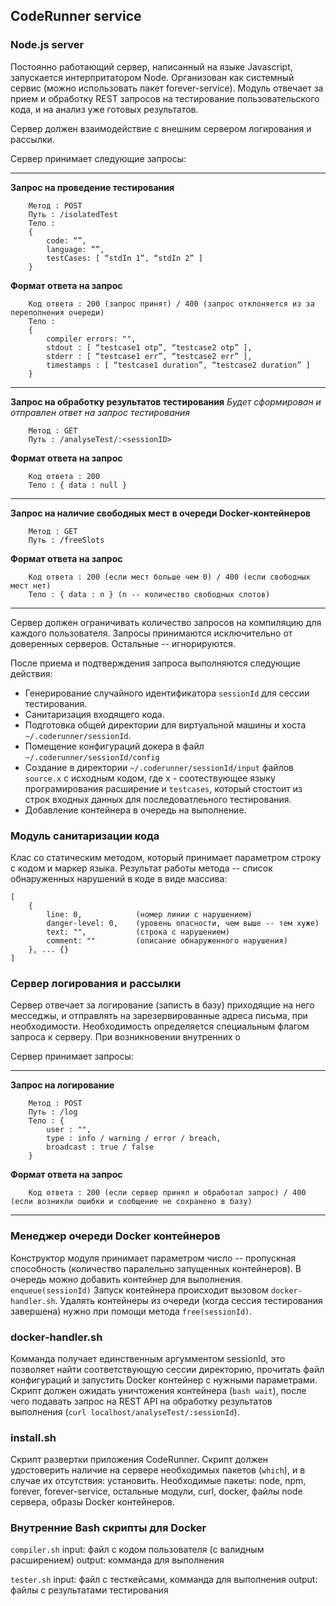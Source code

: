 CodeRunner service 
------------------

### Node.js server

Постоянно работающий сервер, написанный на языке Javascript, запускается интерпритатором Node. Организован как системный сервис (можно использовать пакет forever-service).
Модуль отвечает за прием и обработку REST запросов на тестирование пользовательского кода, и на анализ уже готовых результатов.

Сервер должен взаимодействие с внешним сервером логирования и рассылки.

Сервер принимает следующие запросы:
***
**Запрос на проведение тестирования**
```
	Метод : POST
	Путь : /isolatedTest
	Тело : 
	{
		code: “”,
		language: “”,
		testCases: [ “stdIn 1”, “stdIn 2” ]
	}
```
**Формат ответа на запрос**
```
	Код ответа : 200 (запрос принят) / 400 (запрос отклоняется из за переполнения очереди)
	Тело : 
	{
		compiler errors: "",
		stdout : [ “testcase1 otp”, “testcase2 otp” ],
		stderr : [ “testcase1 err”, “testcase2 err” ],
		timestamps : [ “testcase1 duration”, “testcase2 duration” ]
	}
```
***
**Запрос на обработку результатов тестирования**
*Будет сформирован и отправлен ответ на запрос тестирования*
```
	Метод : GET
	Путь : /analyseTest/:<sessionID>
```
**Формат ответа на запрос**
```
	Код ответа : 200
	Тело : { data : null }
```
***
**Запрос на наличие свободных мест в очереди Docker-контейнеров**
```
	Метод : GET
	Путь : /freeSlots
```
**Формат ответа на запрос**
```
	Код ответа : 200 (если мест больше чем 0) / 400 (если свободных мест нет)
	Тело : { data : n } (n -- количество свободных слотов)
```
***

Сервер должен ограничивать количество запросов на компиляцию для каждого пользователя.
Запросы принимаются исключительно от доверенных серверов. Остальные -- игнорируются.

После приема и подтверждения запроса выполняются следующие действия:
- Генерирование случайного идентификатора ```sessionId``` для сессии тестирования.
- Санитаризация входящего кода.
- Подготовка общей директории для виртуальной машины и хоста ```~/.coderunner/sessionId```.
- Помещение конфигураций докера в файл ```~/.coderunner/sessionId/config```
- Создание в директории ```~/.coderunner/sessionId/input``` файлов ```source.x``` с исходным кодом, где x - соотествующее языку програмирования расширение и ```testcases```, который стостоит из строк входных данных для последоватлеьного тестирования.
- Добавление контейнера в очередь на выполнение.


### Модуль санитаризации кода

Клас со статическим методом, который принимает параметром строку с кодом и маркер языка.
Результат работы метода -- список обнаруженных нарушений в коде в виде массива:
```
[
	{
		line: 0, 			(номер линии с нарушением)
		danger-level: 0, 	(уровень опасности, чем выше -- тем хуже)
		text: "",			(строка с нарушением)
		comment: ""			(описание обнаруженного нарушения)
	}, ... {}
]
```

### Сервер логирования и рассылки

Сервер отвечает за логирование (записть в базу) приходящие на него месседжы, и отправлять на зарезервированные адреса письма, при необходимости. Необходимость определяется специальным флагом запроса к серверу.
При возникновении внутренних о

Сервер принимает запросы:

***
**Запрос на логирование**
```
	Метод : POST
	Путь : /log
	Тело : {
		user : "",
		type : info / warning / error / breach,
		broadcast : true / false
	}
```
**Формат ответа на запрос**
```
	Код ответа : 200 (если сервер принял и обработал запрос) / 400 (если возникли ошибки и сообщение не сохранено в базу)
```
***

### Менеджер очереди Docker контейнеров

Конструктор модуля принимает параметром число -- пропускная способность (количество паралельно запущенных контейнеров).
В очередь можно добавить контейнер для выполнения. ```enqueue(sessionId)``` Запуск контейнера происходит вызовом ```docker-handler.sh```.
Удалять контейнеры из очереди (когда сессия тестирования завершена) нужно при помощи метода ```free(sessionId)```.

### docker-handler.sh

Комманда получает единственным аргумментом sessionId, это позволяет найти соответствующую сессии директорию, прочитать файл конфигураций и запустить Docker контейнер с нужными параметрами.
Скрипт должен ожидать уничтожения контейнера (```bash wait```), после чего подавать запрос на REST API на обработку результатов выполнения (```curl localhost/analyseTest/:sessionId```).

### install.sh

Скрипт развертки приложения CodeRunner.
Скрипт должен удостоверить наличие на сервере необходимых пакетов (```which```), и в случае их отсутствия: установить.
Необходимые пакеты: node, npm, forever, forever-service, остальные модули, curl, docker, файлы node сервера, образы Docker контейнеров.

### Внутренние Bash скрипты для Docker

```сompiler.sh```
input: файл с кодом пользователя (с валидным расширением)
output: комманда для выполнения

```tester.sh```
input: файл с тесткейсами, комманда для выполнения
output: файлы с результатами тестирования